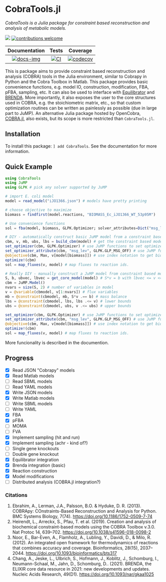 # CobraTools.jl
*CobraTools is a Julia package for constraint based reconstruction and analysis of metabolic models.*

[docs-img]:https://img.shields.io/badge/docs-dev-blue.svg
[docs-url]: https://stelmo.github.io/CobraTools.jl/dev
 
[ci-img]: https://github.com/stelmo/CobraTools.jl/actions/workflows/ci.yml/badge.svg?branch=master&event=push
[ci-url]: https://github.com/stelmo/CobraTools.jl/actions/workflows/ci.yml

[cov-img]: https://codecov.io/gh/stelmo/CobraTools.jl/branch/master/graph/badge.svg?token=3AE3ZDCJJG
[cov-url]: https://codecov.io/gh/stelmo/CobraTools.jl

[contrib]: https://img.shields.io/badge/contributions-welcome-brightgreen.svg?style=flat

[license-img]: http://img.shields.io/badge/license-MIT-brightgreen.svg?style=flat
[license-url]: LICENSE.md

[![][license-img]][license-url] [![contributions welcome][contrib]](https://github.com/stelmo/CobraTools.jl/issues)

| **Documentation** | **Tests** | **Coverage** |
|:--------------:|:-------:|:---------:|
| [![docs-img]][docs-url] | [![CI][ci-img]][ci-url] | [![codecov][cov-img]][cov-url] |

This is package aims to provide constraint based reconstruction and analysis (COBRA) tools in the Julia environment, similar to Cobrapy in Python and the Cobra Toolbox in Matlab.
This package provides basic convenience functions, e.g. model IO, construction, modification, FBA, pFBA, sampling, etc. It can also be used to interface with [Equilibrator](http://equilibrator.weizmann.ac.il/) and [BRENDA](https://www.brenda-enzymes.org/).
More importantly, it also exposes the user to the core structures used in COBRA, e.g. the stoichiometric matrix, etc., so that custom optimization routines can be written as painlessly as possible (due in large part to JuMP). An alternative Julia package hosted by OpenCobra, [COBRA.jl](https://github.com/opencobra/COBRA.jl), also exists, but its scope is more restricted than `CobraTools.jl`.


## Installation

To install this package: `] add CobraTools`. See the documentation for more information.

## Quick Example

```julia
using CobraTools
using JuMP
using GLPK # pick any solver supported by JuMP

# import E. coli model
model = read_model("iJO1366.json") # models have pretty printing

# choose objective to maximize
biomass = findfirst(model.reactions, "BIOMASS_Ec_iJO1366_WT_53p95M")

# Use convenience functions
sol = fba(model, biomass, GLPK.Optimizer; solver_attributes=Dict("msg_lev" => GLPK.GLP_MSG_OFF)) # classic flux balance analysis

# DIY - automatically construct basic JuMP model from a constraint based model
cbm, v, mb, ubs, lbs = build_cbm(model) # get the constraint based model (cbm) in JuMP format: S*v=b (mb: mass balance constraints) with lbs <= v <= ubs.
set_optimizer(cbm, GLPK.Optimizer) # use JuMP functions to set optimizer
set_optimizer_attribute(cbm, "msg_lev", GLPK.GLP_MSG_OFF) # use JuMP functions to set optimizer attributes
@objective(cbm, Max, v[model[biomass]]) # use index notation to get biomass equation index
optimize!(cbm)    
sol = map_fluxes(v, model) # map fluxes to reaction ids. 

# Really DIY - manually construct a JuMP model from constraint based model
S, b, ubvec, lbvec = get_core_model(model) # S*v = b with lbvec <= v <= ubvec from model
cbm = JuMP.Model()
nvars = size(S, 2) # number of variables in model
v = @variable(cbmodel, v[1:nvars]) # flux variables
mb = @constraint(cbmodel, mb, S*v .== b) # mass balance
lbs = @constraint(cbmodel, lbs, lbs .<= v) # lower bounds
ubs = @constraint(cbmodel, ubs, v .<= ubs) # upper bounds

set_optimizer(cbm, GLPK.Optimizer) # use JuMP functions to set optimizer
set_optimizer_attribute(cbm, "msg_lev", GLPK.GLP_MSG_OFF) # use JuMP functions to set optimizer attributes
@objective(cbm, Max, v[model[biomass]]) # use index notation to get biomass equation index
optimize!(cbm)    
sol = map_fluxes(v, model) # map fluxes to reaction ids. 
```
More funcionality is described in the documention.

## Progress

- [x] Read JSON "Cobrapy" models
- [x] Read Matlab models
- [ ] Read SBML models
- [ ] Read YAML models
- [x] Write JSON models
- [x] Write Matlab models
- [ ] Write SBML models
- [ ] Write YAML
- [x] FBA
- [X] pFBA
- [ ] MOMA
- [ ] FVA
- [x] Implement sampling (hit and run)
- [x] Implement sampling (achr - kind of?)
- [ ] Single gene knockouts
- [ ] Double gene knockout
- [x] Equilibrator integration
- [x] Brenda integration (basic)
- [x] Reaction construction
- [x] Model modifications
- [ ] Distributed analysis (COBRA.jl integration?)

### Citations
1) Ebrahim, A., Lerman, J.A., Palsson, B.O. & Hyduke, D. R. (2013). COBRApy: COnstraints-Based Reconstruction and Analysis for Python. BMC Systems Biology, 7(74). https://doi.org/10.1186/1752-0509-7-74
2) Heirendt, L., Arreckx, S., Pfau, T. et al. (2019). Creation and analysis of biochemical constraint-based models using the COBRA Toolbox v.3.0. Nat Protoc 14, 639–702. https://doi.org/10.1038/s41596-018-0098-2
3) Noor, E., Bar-Even, A., Flamholz, A., Lubling, Y., Davidi, D., & Milo, R. (2012). An integrated open framework for thermodynamics of reactions that combines accuracy and coverage. Bioinformatics, 28(15), 2037–2044. https://doi.org/10.1093/bioinformatics/bts317
4) Chang, A., Jeske, L., Ulbrich, S., Hofmann, J., Koblitz, J., Schomburg, I., Neumann-Schaal, M., Jahn, D., Schomburg, D.. (2021). BRENDA, the ELIXIR core data resource in 2021: new developments and updates. Nucleic Acids Research, 49(D1). https://doi.org/10.1093/nar/gkaa1025
